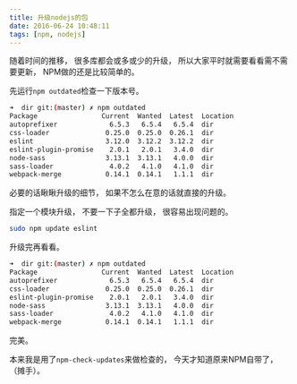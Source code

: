 ```yaml
---
title: 升级nodejs的包
date: 2016-06-24 10:48:11
tags: [npm, nodejs]
---
```


随着时间的推移，
很多库都会或多或少的升级，
所以大家平时就需要看看需不需要更新，
NPM做的还是比较简单的。

先运行`npm outdated`检查一下版本号。
```bash
➜  dir git:(master) ✗ npm outdated
Package                Current  Wanted  Latest  Location
autoprefixer             6.5.3   6.5.4   6.5.4  dir
css-loader              0.25.0  0.25.0  0.26.1  dir
eslint                  3.12.0  3.12.2  3.12.2  dir
eslint-plugin-promise    2.0.1   2.0.1   3.4.0  dir
node-sass               3.13.1  3.13.1   4.0.0  dir
sass-loader              4.0.2   4.1.0   4.1.0  dir
webpack-merge           0.14.1  0.14.1   1.1.1  dir
```

必要的话瞅瞅升级的细节，
如果不怎么在意的话就直接的升级。

指定一个模块升级，
不要一下子全都升级，
很容易出现问题的。
```bash
sudo npm update eslint
```

升级完再看看。
```bash
➜  dir git:(master) ✗ npm outdated
Package                Current  Wanted  Latest  Location
autoprefixer             6.5.3   6.5.4   6.5.4  dir
css-loader              0.25.0  0.25.0  0.26.1  dir
eslint-plugin-promise    2.0.1   2.0.1   3.4.0  dir
node-sass               3.13.1  3.13.1   4.0.0  dir
sass-loader              4.0.2   4.1.0   4.1.0  dir
webpack-merge           0.14.1  0.14.1   1.1.1  dir
```

完美。

本来我是用了`npm-check-updates`来做检查的，
今天才知道原来NPM自带了，
（摊手）。
